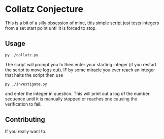 # Collatz Conjecture

This is a bit of a silly obsession of mine, this simple script just tests integers from a set start point until it is forced to stop.


## Usage

```bash
py ./collatz.py
```
The script will prompt you to then enter your starting integer (if you restart the script to move logs out). IF by some miracle you ever reach an integer that halts the script then use
```bash
py ./investigate.py
```
and enter the integer in question. This will print out a log of the number sequence until it is manually stopped or reaches one causing the verification to fail.

## Contributing
If you really want to.
